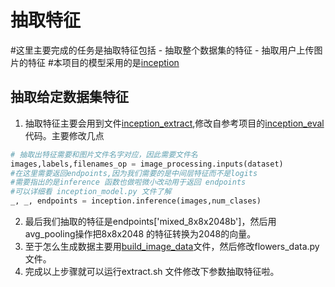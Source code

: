 抽取特征
===========
#这里主要完成的任务是抽取特征包括
    - 抽取整个数据集的特征
    - 抽取用户上传图片的特征
#本项目的模型采用的是[inception](https://github.com/tensorflow/models/tree/master/inception)

抽取给定数据集特征
-------------------
1. 抽取特征主要会用到文件[inception_extract](https://github.com/icodingc/image-retrieval-demo/blob/master/extract_feature/inception/inception_extract.py),修改自参考项目的[inception_eval](https://github.com/tensorflow/models/blob/master/inception/inception/imagenet_eval.py)代码。主要修改几点
```Python
# 抽取出特征需要和图片文件名字对应，因此需要文件名
images,labels,filenames_op = image_processing.inputs(dataset)
#在这里需要返回endpoints,因为我们需要的是中间层特征而不是logits
#需要指出的是inference 函数也做啦微小改动用于返回 endpoints
#可以详细看 inception_model.py 文件了解
_, _, endpoints = inception.inference(images,num_clases)
```
2. 最后我们抽取的特征是endpoints['mixed_8x8x2048b']，然后用avg_pooling操作把8x8x2048 的特征转换为2048的向量。
3. 至于怎么生成数据主要用[build_image_data](https://github.com/icodingc/image-retrieval-demo/blob/master/extract_feature/inception/data/build_image_data.py)文件，然后修改flowers_data.py 文件。
4. 完成以上步骤就可以运行extract.sh 文件修改下参数抽取特征啦。
